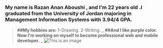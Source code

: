 ### My name is Razan Anan Aboushi , and I'm 22 years old .I graduated from the University of Jordan majoring in Management Information Systems with 3.94/4 GPA.
>**##My hobbies are:**
1-Drawing.
2-Writing.
_ **##And I like purple color. Now I'm working on myself to become professional web and mobile developer.** _
![This is an image](https://pm1.narvii.com/6734/21b660dacccb51f7128caa84c8295f2aec190952v2_hq.jpg)
